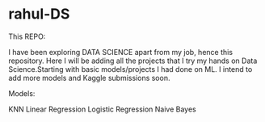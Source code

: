 # rahul-DS
This REPO:

I have been exploring DATA SCIENCE apart from my job, hence this repository. Here I will be adding all the projects that I try my hands on Data Science.Starting with basic models/projects I had done on ML. I intend to add more models and Kaggle submissions soon.  

Models:

KNN
Linear Regression
Logistic Regression
Naive Bayes
